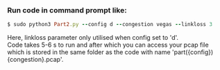 ### Run code in command prompt like:
  ```ruby
$ sudo python3 Part2.py --config d --congestion vegas --linkloss 3
```
Here, linkloss parameter only utilised when config set to 'd'. <br />
Code takes 5-6 s to run and after which you can access your pcap file which is stored in the same folder as the code with name 'part({config}){congestion}.pcap'.

